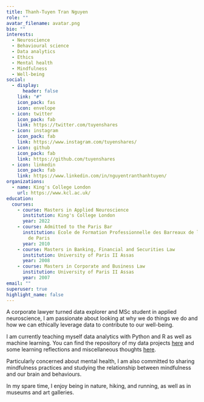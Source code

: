 ```yaml
---
title: Thanh-Tuyen Tran Nguyen
role: ""
avatar_filename: avatar.png
bio: ""
interests:
  - Neuroscience
  - Behavioural science
  - Data analytics
  - Ethics
  - Mental health
  - Mindfulness
  - Well-being
social:
  - display:
      header: false
    link: "#"
    icon_pack: fas
    icon: envelope
  - icon: twitter
    icon_pack: fab
    link: https://twitter.com/tuyenshares
  - icon: instagram
    icon_pack: fab
    link: https://www.instagram.com/tuyenshares/
  - icon: github
    icon_pack: fab
    link: https://github.com/tuyenshares
  - icon: linkedin
    icon_pack: fab
    link: https://www.linkedin.com/in/nguyentranthanhtuyen/
organizations:
  - name: King's College London
    url: https://www.kcl.ac.uk/
education:
  courses:
    - course: Masters in Applied Neuroscience
      institution: King's College London
      year: 2022
    - course: Admitted to the Paris Bar
      institution: Ecole de Formation Professionnelle des Barreaux de la Cour d'Appel
        de Paris
      year: 2010
    - course: Masters in Banking, Financial and Securities Law
      institution: University of Paris II Assas
      year: 2008
    - course: Masters in Corporate and Business Law
      institution: University of Paris II Assas
      year: 2007
email: ""
superuser: true
highlight_name: false
---
```

A corporate lawyer turned data explorer and MSc student in applied neuroscience, I am passionate about looking at why we do things we do and how we can ethically leverage data to contribute to our well-being.

I am currently teaching myself data analytics with Python and R as well as machine learning. You can find the repository of my data projects [here](https://tuyenshares.github.io/) and some learning reflections and miscellaneous thoughts [here](https://tuyenshares.com). 

Particularly concerned about mental health, I am also committed to sharing mindfulness practices and studying the relationship between mindfulness and our brain and behaviours. 

In my spare time, I enjoy being in nature, hiking, and running, as well as in museums and art galleries.